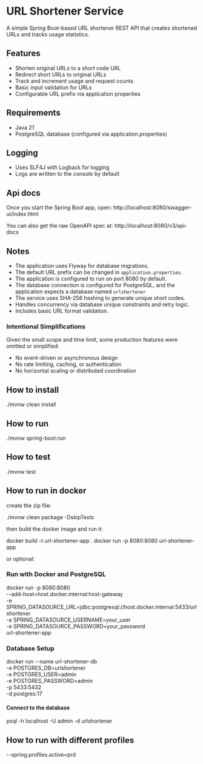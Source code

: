 # URL Shortener Service

A simple Spring Boot-based URL shortener REST API that creates shortened URLs and tracks usage statistics.

## Features

- Shorten original URLs to a short code URL
- Redirect short URLs to original URLs
- Track and increment usage and request counts
- Basic input validation for URLs
- Configurable URL prefix via application properties

## Requirements

- Java 21
- PostgreSQL database (configured via application.properties)

## Logging

- Uses SLF4J with Logback for logging
- Logs are written to the console by default

## Api docs

Once you start the Spring Boot app, open:
http://localhost:8080/swagger-ui/index.html

You can also get the raw OpenAPI spec at:
http://localhost:8080/v3/api-docs

## Notes

- The application uses Flyway for database migrations.
- The default URL prefix can be changed in `application.properties`.
- The application is configured to run on port 8080 by default.
- The database connection is configured for PostgreSQL, and the application expects a database named `urlshortener`
- The service uses SHA-256 hashing to generate unique short codes. 
- Handles concurrency via database unique constraints and retry logic. 
- Includes basic URL format validation.

### Intentional Simplifications

Given the small scope and time limit, some production features were omitted or simplified:

- No event-driven or asynchronous design
- No rate limiting, caching, or authentication
- No horizontal scaling or distributed coordination

## How to install

./mvnw clean install

## How to run

./mvnw spring-boot:run

## How to test
./mvnw test

## How to run in docker

create the zip file:

./mvnw clean package -DskipTests

then build the docker image and run it:

docker build -t url-shortener-app .
docker run -p 8080:8080 url-shortener-app

or optional:

### Run with Docker and PostgreSQL
docker run -p 8080:8080 \
--add-host=host.docker.internal:host-gateway \
-e SPRING_DATASOURCE_URL=jdbc:postgresql://host.docker.internal:5433/urlshortener \
-e SPRING_DATASOURCE_USERNAME=your_user \
-e SPRING_DATASOURCE_PASSWORD=your_password \
url-shortener-app


### Database Setup
docker run --name url-shortener-db \
-e POSTGRES_DB=urlshortener \
-e POSTGRES_USER=admin \
-e POSTGRES_PASSWORD=admin \
-p 5433:5432 \
-d postgres:17

#### Connect to the database
psql -h localhost -U admin -d urlshortener

## How to run with different profiles
--spring.profiles.active=prd
